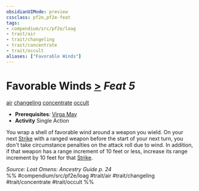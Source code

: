 ```yaml
---
obsidianUIMode: preview
cssclass: pf2e,pf2e-feat
tags:
- compendium/src/pf2e/loag
- trait/air
- trait/changeling
- trait/concentrate
- trait/occult
aliases: ["Favorable Winds"]
---
```

# Favorable Winds  [>](../../rules/core-rulebook/chapter-9-playing-the-game.md#Actions "Single Action") *Feat 5*  
[air](../../rules/traits/air.md)  [changeling](../../rules/traits/changeling-b1.md)  [concentrate](../../rules/traits/concentrate.md)  [occult](../../rules/traits/occult.md)  

- **Prerequisites**: [Virga May](virga-may-loag.md)
- **Activity** Single Action

You wrap a shell of favorable wind around a weapon you wield. On your next [Strike](../../rules/actions/strike.md) with a ranged weapon before the start of your next turn, you don't take circumstance penalties on the attack roll due to wind. In addition, if that weapon has a range increment of 10 feet or less, increase its range increment by 10 feet for that [Strike](../../rules/actions/strike.md).

*Source: Lost Omens: Ancestry Guide p. 24*  
%% #compendium/src/pf2e/loag #trait/air #trait/changeling #trait/concentrate #trait/occult %%